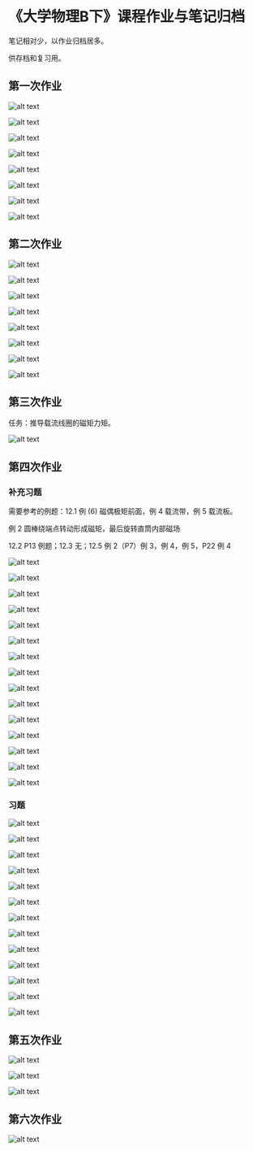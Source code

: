 # 《大学物理B下》课程作业与笔记归档

笔记相对少，以作业归档居多。

供存档和复习用。

## 第一次作业

![alt text](image-5.png)

![alt text](image-6.png)

![alt text](image-7.png)

![alt text](image-8.png)

![alt text](5907A2EB3C81E8329D86BE0492D53611.jpg)

![alt text](image-9.png)

![alt text](image-10.png)

![alt text](187AF4A017965A9A6F181613A56E091B.jpg)

## 第二次作业

![alt text](image-23.png)

![alt text](image-24.png)

![alt text](image-25.png)

![alt text](b3323ea4860d2f8dde53dff5f9aedecf.jpeg)

![alt text](image-26.png)

![alt text](image-27.png)

![alt text](image-28.png)

![alt text](c3ac2b4536e1e88ef004fef63f530319.jpeg)

## 第三次作业

任务：推导载流线圈的磁矩力矩。

![alt text](3c7c1a0ef61ad7156d287ca687cbc195_720.jpg)

## 第四次作业

### 补充习题

需要参考的例题：12.1 例 (6) 磁偶极矩前面，例 4 载流带，例 5 载流板。

例 2 圆棒绕端点转动形成磁矩，最后旋转直筒内部磁场

12.2 P13 例题；12.3 无；12.5 例 2（P7）例 3，例 4，例 5，P22 例 4

![alt text](image-59.png)

![alt text](image-58.png)

![alt text](image-57.png)

![alt text](image-56.png)

![alt text](image-55.png)

![alt text](image-60.png)

![alt text](image-61.png)

![alt text](image-65.png)

![alt text](image-64.png)

![alt text](image-63.png)

![alt text](image-62.png)

![alt text](image-33.png)

![alt text](5ed0855844defcd1f3ff6b054653bb57.jpeg)

![alt text](4b5633912403686df6c632146966d9b5.jpeg)

![alt text](653eff636931bdc75fd61e1c71cd4a2d.jpeg)

### 习题

![alt text](image-66.png)

![alt text](image-67.png)

![alt text](image-68.png)

![alt text](image-69.png)

![alt text](image-70.png)

![alt text](image-71.png)

![alt text](image-72.png)

![alt text](image-75.png)

![alt text](image-74.png)

![alt text](image-73.png)

![alt text](fbdf543a011f0bd413b7edff3de4be13.jpeg)

![alt text](c10ef6c7133a166a1c22e2a302d48a86.jpeg)

![alt text](09ff76b2f3e6fe150c53c8df8a74987f.jpeg)

## 第五次作业

![alt text](c3ee9955b5a3fa17696412968b990b95.jpeg)

![alt text](de8dfb370f6343fc25ce8030098ff3e3.jpeg)

![alt text](fa640c69d29fe582245865dc2ae4413e.jpeg)

## 第六次作业

![alt text](b66b23443e49892a0e7209c3d1c53b64_720.jpg)